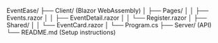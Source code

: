EventEase/
├── Client/ (Blazor WebAssembly)
│   ├── Pages/
│   │   ├── Events.razor
│   │   ├── EventDetail.razor
│   │   └── Register.razor
│   ├── Shared/
│   │   └── EventCard.razor
│   └── Program.cs
├── Server/ (API)
└── README.md (Setup instructions)

